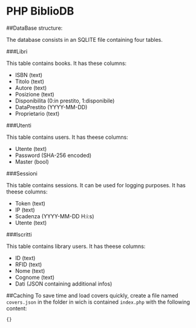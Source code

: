 # PHP BiblioDB

##DataBase structure:

The database consists in an SQLITE file containing four tables.

###Libri

This table contains books. It has these columns:
* ISBN (text)
* Titolo (text)
* Autore (text)
* Posizione (text)
* Disponibilita (0:in prestito, 1:disponibile)
* DataPrestito (YYYY-MM-DD)
* Proprietario (text)

###Utenti

This table contains users. It has theese columns:
* Utente (text)
* Password (SHA-256 encoded)
* Master (bool)

###Sessioni

This table contains sessions. It can be used for logging purposes. It has theese columns:
* Token (text)
* IP (text)
* Scadenza (YYYY-MM-DD H:i:s)
* Utente (text)

###Iscritti

This table contains library users. It has theese columns:
* ID (text)
* RFID (text)
* Nome (text)
* Cognome (text)
* Dati (JSON containing additional infos)

##Caching
To save time and load covers quickly, create a file named `covers.json` in the
folder in wich is contained `index.php` with the following content:
```
{}
```

<!--*This software is written in Python and it manages book collections.*
You can use in two ways: 
* Single client mode, no API
* Server and clients mode, with API.

##Security
The API brought with this application is secure: json files containing users and ip whitelist are encrypted.
This allows to have a server (using a Raspberry Pi or a old PC) with all the informations and unlimited clients that request and send infos to the main server.
###Server edition
The server MUST NOT use a keyboard, a mouse or a monitor: it only needs to be plugged to the power plug and to the LAN with an Ethernet cable to avoid security problems. It's also preferrable that the server machine runs a linux server distribution because of its stability and its secure attitude. Evry machine on the net that'll use BibilioDB needs a static IP, or the DHCP setted to not change IPs.

In line 46 of api.py you can turn on or off ip check by modifying variable value to True or False. This is useful if you want to use only a limited number of client to add or lend books.
```python
ipEnabled=True
```
Before running the first time the API you should modify defalut IPs and users on lines 45,61,62,63:
```python
ip={"127.0.0.1":"Server", "enter here IP":"enter description","...":"..."}
utenti={"enter username":"enter password", "enter username 1","enter password 1","...":"..."}
badge={"enter username":"enter userID","enter username 1","enter userID 1","...":"..."}
tipoUtenti={"enter username":"enter role","enter username 1","enter role 1","...":"..."}
#Administrator role must be "admin", but you can create other roles for other users that aren't admins
```
##API
When used in Server Mode, BiblioDB provides a REST API and a JQuery Mobile WebApp, accessible via http://{serverip}:5000/static/index.html
###API URL Scheme
* */isbninfo/titolo/{isbn}* returns the title of a given ISBN
* */isbninfo/scheda/{title}* returns all the infos about a title
* */isbninfo/isbn/{title}* returns the ISBN of a given title
* */isbninfo/posizione/{isbn}* returns the position of a book
* */isbninfo/autore/{isbn}* returns a book's author given the isbn
* */lista* returns a human readable list of all books in the library
* */json* returns the database in json format
* */tsv* returns a TSV list of all books in the library
* */qrcode.png* returns a Qr Code containing the webapp's url. If the server isn't connected to the internet it gives the following:
```html
        {h1}Errore{/h1}{p}Connettere il server ad Internet.{br}{h2}Velocità Download:{/h2}{br}Modem 56 kbps:\t1s{br}ADSL:\t{1s{/p}
```
* */add/{user}/{password}/{title}/{isbn}/{author}/{position}* adds a book to the library. The password is sent in SHA512 format
* *presta/{user}/{password}/{isbn}/{LibraryUserID}/{Status}* lends a book. The password is sent in SHA512 format, LibraryUserID is the person who you lend the book and Status is the book state: 0 to lent and 1 to return books.

##Databases
There are three main databases, two of them encrypted using AES16.
All of them are Python dictionaries packed into a JSON file.
* The first, *bibliodb.json*, is the main database, with inside following dictionaries packed in this order: *ISBNuse, Book position, Title and ISBN, ISBN and Title, ISBN and Author, filename for TSV export, who owns the ISBN (Biblioteca means library), the maximum amount of days allowed for a lend, ISBN lending date*. This file is created the first time when starting the main program.
* The second, *bibliodb-utenti.json*, contains all users of the system with their IDs and their privileges. Unlike *bibliodb.json*, it's created the first time when running the API.
* The third, *ipWhitelist.json*, contains the IP whitelist, used for authentication. The file is created the first time while starting the API

##SetUp
### Windows:
* Download [this EXE](https://github.com/eutampieri/BiblioDB/releases)
* Run it and extract. 

### Mac OS X or Linux:
* Open a terminal and past the following code:
```
git clone https://github.com/eutampieri/BiblioDB.git
cd BiblioDB
python bibliodb_gui.pyw
```-->
